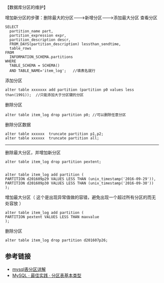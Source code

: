 【数据库分区的维护】


增加新分区的步骤：删除最大的分区--->新增分区--->添加最大分区
查看分区
```
SELECT
  partition_name part,
  partition_expression expr,
  partition_description descr,
  FROM_DAYS(partition_description) lessthan_sendtime,
  table_rows
FROM
  INFORMATION_SCHEMA.partitions
WHERE
  TABLE_SCHEMA = SCHEMA()
  AND TABLE_NAME='item_log';   //填表名就行
```
添加分区
```
alter table xxxxxxx add partition (partition p0 values less than(1991));  //只能添加大于分区键的分区  
 ```
删除分区
```
alter table item_log drop partition p0; //可以删除任意分区  
 ```
删除分区数据
```
alter table xxxxxx  truncate partition p1,p2;  
alter table xxxxxx  truncate partition all;  
```
---------------------------------------------------------------------------------------------
删除最大分区，并增加新分区
```
alter table item_log drop partition pextent; 


alter table item_log add partition (
PARTITION d201609p29 VALUES LESS THAN (unix_timestamp('2016-09-29')),
PARTITION d201609p30 VALUES LESS THAN (unix_timestamp('2016-09-30'))
);
```


增加最大分区（ 这个是出现异常值做的容错，避免出现一个超过所有分区的而无处容放 ）
```
alter table item_log add partition (
PARTITION pextent VALUES LESS THAN maxvalue 
);
```
删除分区
```
alter table item_log drop partition d201607p26;
```




## 参考链接
- [mysql表分区详解 ](https://www.cnblogs.com/dw3306/p/12620042.html)
- [MySQL · 最佳实践 · 分区表基本类型](http://mysql.taobao.org/monthly/2017/11/09/)










